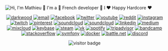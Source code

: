 ![Hi, I'm Mathieu 👋 I'm a 🚀 French developer 🚀 I ❤️ Happy Hardcore ❤️](https://github.com/matyo91/matyo91/raw/main/assets/github.gif)

<!--
how to make this gif ?

I made my with https://codesandbox.io/s/github-profile-2ijk7
Then i recorded my screen to gif on Mac with Quicktime and https://gist.github.com/tskaggs/6394639
-->

<p align="center">
  <a href="https://darkwood.fr"><img src="https://img.icons8.com/fluent/96/000000/domain.png" alt="darkwood"/></a>
  <a href="mailto:matyo91@gmail.com"><img src="https://img.icons8.com/color/96/000000/gmail.png" alt="email"/></a>
  <a href="https://www.facebook.com/matyo91"><img src="https://img.icons8.com/color/96/000000/facebook.png" alt="facebook"/></a>
  <a href="https://twitter.com/matyo91"><img src="https://img.icons8.com/color/96/000000/twitter-squared.png" alt="twitter"/></a>
  <a href="https://www.youtube.com/user/matyo91"><img src="https://img.icons8.com/color/96/000000/youtube.png" alt="youtube"/></a>
  <a href="https://www.reddit.com/user/matyo91"><img src="https://img.icons8.com/color/96/000000/reddit.png" alt="reddit"/></a>
  <a href="https://www.instagram.com/matyo91"><img src="https://img.icons8.com/color/96/000000/instagram-new.png" alt="instagram"/></a>
  <a href="https://www.twitch.tv/matyo913"><img src="https://img.icons8.com/color/96/000000/twitch--v2.png" alt="twitch"/></a>
  <a href="https://fr.pinterest.com/matyo91"><img src="https://img.icons8.com/color/96/000000/pinterest--v1.png" alt="pinterest"/></a>
  <a href="https://soundcloud.com/matyo91"><img src="https://img.icons8.com/color/96/000000/soundcloud.png" alt="soundcloud"/></a>
  <a href="https://soundcloud.com/djmatyo91"><img src="https://img.icons8.com/color/96/000000/soundcloud.png" alt="soundcloud"/></a>
  <a href="https://www.linkedin.com/in/mathieu-ledru"><img src="https://img.icons8.com/color/96/000000/linkedin.png" alt="linkedin"/></a>
  <a href="https://medium.com/@matyo91"><img src="https://img.icons8.com/color/96/000000/medium-logo.png" alt="medium"/></a>
  <a href="https://www.mixcloud.com/matyo91"><img src="https://img.icons8.com/windows/96/000000/mixcloud.png" alt="mixcloud"/></a>
  <a href="https://keybase.io/matyo91"><img src="https://img.icons8.com/windows/96/000000/keybase2.png" alt="keybase"/></a>
  <a href="https://steamcommunity.com/id/matyo91"><img src="https://img.icons8.com/fluent/96/000000/steam.png" alt="steam"/></a>
  <a href="https://vk.com/matyo91"><img src="https://img.icons8.com/nolan/96/vk-circled.png" alt="vk"/></a>
  <a href="https://open.spotify.com/user/matyo91"><img src="https://img.icons8.com/color/96/000000/spotify--v1.png" alt="spotify"/></a>
  <a href="https://tripadvisor.com/members/matyo91"><img src="https://img.icons8.com/color/96/000000/tripadvisor.png" alt="tripadvisor"/></a>
  <a href="https://www.bandcamp.com/matyo91"><img src="https://img.icons8.com/nolan/96/bandcamp-button.png" alt="bandcamp"/></a>
  <a href="https://stackoverflow.com/users/4027349/mathieu-ledru"><img src="https://img.icons8.com/color/96/000000/stackoverflow.png" alt="stackoverflow"/></a>
  <a href="https://connect.symfony.com/profile/matyo91"><img src="https://img.icons8.com/color/96/000000/symfony.png" alt="symfony"/></a>
  <a href="https://hub.docker.com/u/matyo91"><img src="https://img.icons8.com/color/96/000000/docker.png" alt="docker"/></a>
  <a href="mailto:Matyo#2285"><img src="https://img.icons8.com/color/96/000000/battle-net.png" alt="battle.net"/></a>
  <a href="mailto:matyo91#0417"><img src="https://img.icons8.com/color/96/000000/discord-logo.png" alt="discord"/></a>
</p>

<p  align="center">
  <img src="https://visitor-badge.glitch.me/badge?page_id=matyo91.matyo91" alt="visitor badge"/>
</p>
